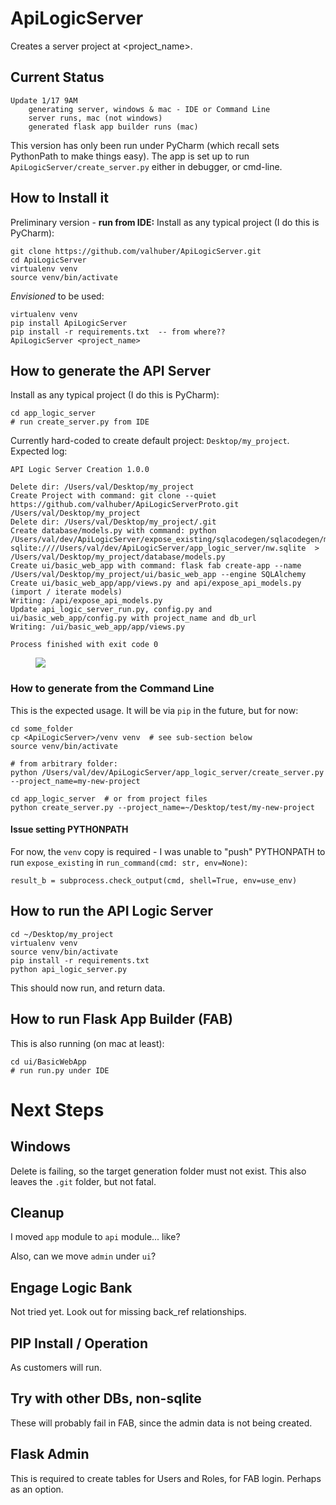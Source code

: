 # ApiLogicServer

Creates a server project at <project_name>.

## Current Status

    Update 1/17 9AM
        generating server, windows & mac - IDE or Command Line
        server runs, mac (not windows)
        generated flask app builder runs (mac)


This version has only been run under PyCharm (which recall sets
PythonPath to make things easy).  The app is set up to run
```ApiLogicServer/create_server.py``` either
in debugger, or cmd-line. 

## How to Install it
Preliminary version - **run from IDE:**
Install as any typical project (I do this is PyCharm):

```
git clone https://github.com/valhuber/ApiLogicServer.git
cd ApiLogicServer
virtualenv venv
source venv/bin/activate
```

*Envisioned* to be used:
```
virtualenv venv
pip install ApiLogicServer
pip install -r requirements.txt  -- from where??
ApiLogicServer <project_name>
```


## How to generate the API Server

Install as any typical project (I do this is PyCharm):

```
cd app_logic_server
# run create_server.py from IDE
```
Currently hard-coded to create default project: ```Desktop/my_project```.
Expected log:
```
API Logic Server Creation 1.0.0

Delete dir: /Users/val/Desktop/my_project
Create Project with command: git clone --quiet https://github.com/valhuber/ApiLogicServerProto.git /Users/val/Desktop/my_project
Delete dir: /Users/val/Desktop/my_project/.git
Create database/models.py with command: python /Users/val/dev/ApiLogicServer/expose_existing/sqlacodegen/sqlacodegen/main.py sqlite:////Users/val/dev/ApiLogicServer/app_logic_server/nw.sqlite  > /Users/val/Desktop/my_project/database/models.py
Create ui/basic_web_app with command: flask fab create-app --name /Users/val/Desktop/my_project/ui/basic_web_app --engine SQLAlchemy
Create ui/basic_web_app/app/views.py and api/expose_api_models.py (import / iterate models)
Writing: /api/expose_api_models.py
Update api_logic_server_run.py, config.py and ui/basic_web_app/config.py with project_name and db_url
Writing: /ui/basic_web_app/app/views.py

Process finished with exit code 0
```


<figure><img src="images/apilogicserver-ide.png"></figure>

### How to generate from the Command Line
    
This is the expected usage.
It will be via ```pip``` in the future, but for now:

```
cd some_folder
cp <ApiLogicServer>/venv venv  # see sub-section below
source venv/bin/activate

# from arbitrary folder:
python /Users/val/dev/ApiLogicServer/app_logic_server/create_server.py --project_name=my-new-project

cd app_logic_server  # or from project files
python create_server.py --project_name=~/Desktop/test/my-new-project 
```

#### Issue setting PYTHONPATH
For now, the ```venv``` copy is required - I was unable to "push" PYTHONPATH to run ```expose_existing``` in ```run_command(cmd: str, env=None)```:
```
result_b = subprocess.check_output(cmd, shell=True, env=use_env)
```

## How to run the API Logic Server

```
cd ~/Desktop/my_project
virtualenv venv
source venv/bin/activate
pip install -r requirements.txt
python api_logic_server.py
```

This should now run, and return data.

## How to run Flask App Builder (FAB)
This is also running (on mac at least):

```
cd ui/BasicWebApp
# run run.py under IDE
```
 
    
# Next Steps

## Windows
Delete is failing, so the target generation folder must
not exist.  This also leaves the ```.git``` folder,
but not fatal.


##  Cleanup

I moved ```app``` module to ```api``` module... like?

Also, can we move ```admin``` under ```ui```?

## Engage Logic Bank
Not tried yet.  Look out for missing back_ref relationships.

## PIP Install / Operation
As customers will run.

## Try with other DBs, non-sqlite
These will probably fail in FAB,
since the admin data is not being created.

## Flask Admin
This is required to create tables for Users and Roles,
for FAB login.  Perhaps as an option.


